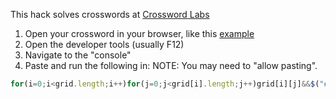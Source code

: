 This hack solves crosswords at [Crossword Labs](https://crosswordlabs.com/)

1) Open your crossword in your browser, like this [example](https://crosswordlabs.com/view/country-133)
2) Open the developer tools (usually F12)
3) Navigate to the "console"
4) Paste and run the following in: NOTE: You may need to "allow pasting".
 ```js
 for(i=0;i<grid.length;i++)for(j=0;j<grid[i].length;j++)grid[i][j]&&$("#cx-"+i+"-"+j).find(".cx-a").text(grid[i][j].char);
 ```
